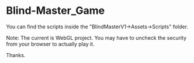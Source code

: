# Blind-Master_Game

You can find the scripts inside the "BlindMasterV1->Assets->Scripts" folder.

Note: The current is WebGL project. You may have to uncheck the security from your browser to actually play it.

Thanks.
